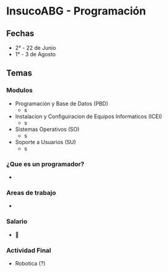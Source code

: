 # InsucoABG - Programación

## Fechas
* 2° - 22 de Junio
* 1° - 3 de Agosto
 
## Temas

### Modulos
- Programación y Base de Datos (PBD)
    - s
- Instalacion y Configuiracion de Equipos Informaticos (ICEI)
    - s
- Sistemas Operativos (SO)
    - s
- Soporte a Usuarios (SU)
    - s

### ¿Que es un programador?
- 

### Areas de trabajo
- 

### Salario
- 🤑

### Actividad Final
- Robotica (?)
